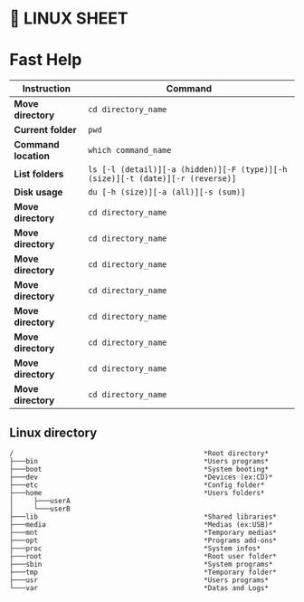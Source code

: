# :penguin: LINUX SHEET

# Fast Help
Instruction | Command
------------ | -------------
**Move directory** | ```cd directory_name```
**Current folder** | ```pwd```
**Command location** | ```which command_name```
**List folders** | ```ls [-l (detail)][-a (hidden)][-F (type)][-h (size)][-t (date)][-r (reverse)]```
**Disk usage** | ```du [-h (size)][-a (all)][-s (sum)]```
**Move directory** | ```cd directory_name```
**Move directory** | ```cd directory_name```
**Move directory** | ```cd directory_name```
**Move directory** | ```cd directory_name```
**Move directory** | ```cd directory_name```
**Move directory** | ```cd directory_name```
**Move directory** | ```cd directory_name```
**Move directory** | ```cd directory_name```

## Linux directory
```
/                                               *Root directory*  
├───bin                                         *Users programs*  
├───boot                                        *System booting*  
├───dev                                         *Devices (ex:CD)*  
├───etc                                         *Config folder*   
├───home                                        *Users folders*  
│     ├───userA  
│     └───userB  
├───lib                                         *Shared libraries*  
├───media                                       *Medias (ex:USB)*  
├───mnt                                         *Temporary medias*  
├───opt                                         *Programs add-ons*  
├───proc                                        *System infos*  
├───root                                        *Root user folder*  
├───sbin                                        *System programs*  
├───tmp                                         *Temporary folder*  
├───usr                                         *Users programs*  
└───var                                         *Datas and Logs*  
```
